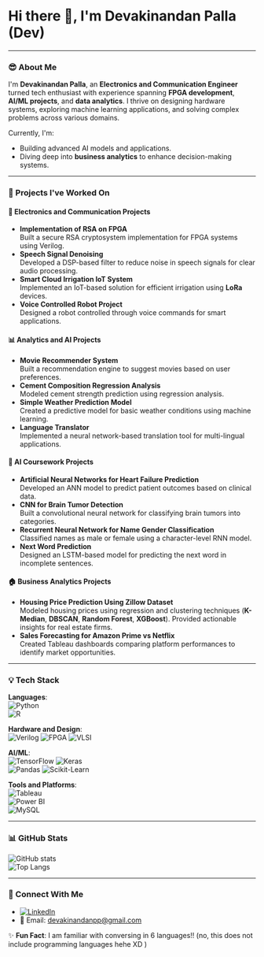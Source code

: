 # Hi there 👋, I'm Devakinandan Palla (Dev)

---

### 😎 About Me  
I'm **Devakinandan Palla**, an **Electronics and Communication Engineer** turned tech enthusiast with experience spanning **FPGA development**, **AI/ML projects**, and **data analytics**. I thrive on designing hardware systems, exploring machine learning applications, and solving complex problems across various domains.  

Currently, I'm:  
- Building advanced AI models and applications.  
- Diving deep into **business analytics** to enhance decision-making systems.

---

### 🚀 Projects I've Worked On  

#### **🔧 Electronics and Communication Projects**
- **Implementation of RSA on FPGA**  
  Built a secure RSA cryptosystem implementation for FPGA systems using Verilog.  
- **Speech Signal Denoising**  
  Developed a DSP-based filter to reduce noise in speech signals for clear audio processing.  
- **Smart Cloud Irrigation IoT System**  
  Implemented an IoT-based solution for efficient irrigation using **LoRa** devices.  
- **Voice Controlled Robot Project**  
  Designed a robot controlled through voice commands for smart applications.  

#### **📊 Analytics and AI Projects**
- **Movie Recommender System**  
  Built a recommendation engine to suggest movies based on user preferences.  
- **Cement Composition Regression Analysis**  
  Modeled cement strength prediction using regression analysis.  
- **Simple Weather Prediction Model**  
  Created a predictive model for basic weather conditions using machine learning.  
- **Language Translator**  
  Implemented a neural network-based translation tool for multi-lingual applications.  

#### **🧠 AI Coursework Projects**
- **Artificial Neural Networks for Heart Failure Prediction**  
  Developed an ANN model to predict patient outcomes based on clinical data.  
- **CNN for Brain Tumor Detection**  
  Built a convolutional neural network for classifying brain tumors into categories.  
- **Recurrent Neural Network for Name Gender Classification**  
  Classified names as male or female using a character-level RNN model.  
- **Next Word Prediction**  
  Designed an LSTM-based model for predicting the next word in incomplete sentences.  

#### **🏠 Business Analytics Projects**
- **Housing Price Prediction Using Zillow Dataset**  
  Modeled housing prices using regression and clustering techniques (**K-Median**, **DBSCAN**, **Random Forest**, **XGBoost**). Provided actionable insights for real estate firms.  
- **Sales Forecasting for Amazon Prime vs Netflix**  
  Created Tableau dashboards comparing platform performances to identify market opportunities.

---

### 💡 Tech Stack  

**Languages**:  
![Python](https://img.shields.io/badge/Python-3776AB?style=flat&logo=python&logoColor=white)  
![R](https://img.shields.io/badge/R-276DC3?style=flat&logo=r&logoColor=white)  

**Hardware and Design**:  
![Verilog](https://img.shields.io/badge/Verilog-EB9A18?style=flat) ![FPGA](https://img.shields.io/badge/FPGA-00599C?style=flat) ![VLSI](https://img.shields.io/badge/VLSI-0064A5?style=flat)  

**AI/ML**:  
![TensorFlow](https://img.shields.io/badge/TensorFlow-FF6F00?style=flat&logo=tensorflow&logoColor=white) ![Keras](https://img.shields.io/badge/Keras-D00000?style=flat&logo=keras&logoColor=white)  
![Pandas](https://img.shields.io/badge/Pandas-150458?style=flat&logo=pandas&logoColor=white) ![Scikit-Learn](https://img.shields.io/badge/Scikit%20Learn-F7931E?style=flat&logo=scikit-learn&logoColor=white)  

**Tools and Platforms**:  
![Tableau](https://img.shields.io/badge/Tableau-E97627?style=flat&logo=tableau&logoColor=white)  
![Power BI](https://img.shields.io/badge/Power%20BI-F2C811?style=flat&logo=powerbi&logoColor=white)  
![MySQL](https://img.shields.io/badge/MySQL-00000F?style=flat&logo=mysql&logoColor=white)  
 

---

### 📊 GitHub Stats  
![GitHub stats](https://github-readme-stats.vercel.app/api?username=devaki264&show_icons=true&theme=radical)  
![Top Langs](https://github-readme-stats.vercel.app/api/top-langs/?username=devaki264&layout=compact&theme=radical)  

---

### 🌟 Connect With Me  
- [![LinkedIn](https://img.shields.io/badge/LinkedIn-0077B5?style=flat&logo=linkedin&logoColor=white)](https://www.linkedin.com/in/devakinandan-palla-164848227/)  
- 📧 Email: [devakinandanpp@gmail.com](mailto:youremail@example.com)

✨ **Fun Fact**: I am familiar with conversing in 6 languages!! (no, this does not include programming languages hehe XD )
